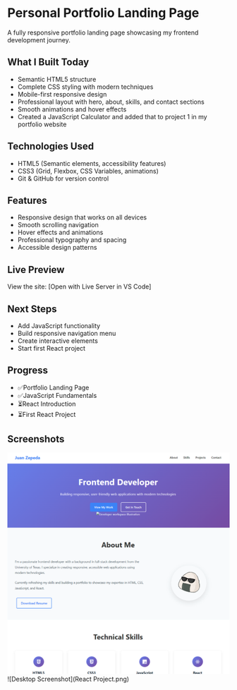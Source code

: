 # Personal Portfolio Landing Page

A fully responsive portfolio landing page showcasing my frontend development journey.

## What I Built Today
- Semantic HTML5 structure
- Complete CSS styling with modern techniques
- Mobile-first responsive design
- Professional layout with hero, about, skills, and contact sections
- Smooth animations and hover effects
- Created a JavaScript Calculator and added that to project 1 in my portfolio website

## Technologies Used
- HTML5 (Semantic elements, accessibility features)
- CSS3 (Grid, Flexbox, CSS Variables, animations)
- Git & GitHub for version control

## Features
- Responsive design that works on all devices
- Smooth scrolling navigation
- Hover effects and animations
- Professional typography and spacing
- Accessible design patterns

## Live Preview
View the site: [Open with Live Server in VS Code]

## Next Steps
- Add JavaScript functionality
- Build responsive navigation menu
- Create interactive elements
- Start first React project

## Progress
- ✅Portfolio Landing Page
- ✅JavaScript Fundamentals
- ⏳React Introduction
- ⏳First React Project

## Screenshots
![Desktop Screenshot](ScreenshotDay1.png)
![Desktop Screenshot](React Project.png)